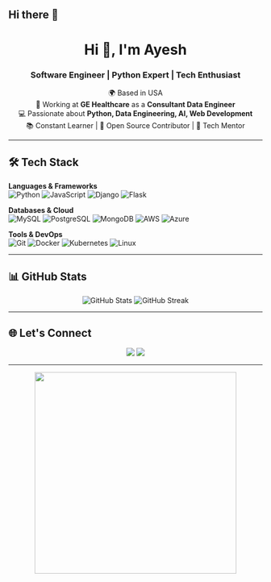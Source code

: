 ## Hi there 👋

<!--
**ayeshpyth/ayeshpyth** is a ✨ _special_ ✨ repository because its `README.md` (this file) appears on your GitHub profile.

Here are some ideas to get you started:

- 🔭 I’m currently working on ...
- 🌱 I’m currently learning ...
- 👯 I’m looking to collaborate on ...
- 🤔 I’m looking for help with ...
- 💬 Ask me about ...
- 📫 How to reach me: ...
- 😄 Pronouns: ...
- ⚡ Fun fact: ...
-->

<!-- Profile Header -->
<h1 align="center">Hi 👋, I'm Ayesh</h1>
<h3 align="center">Software Engineer | Python Expert | Tech Enthusiast</h3>

<!-- About Me -->
<p align="center">
🌍 Based in USA <br>
💼 Working at <b>GE Healthcare</b> as a <b>Consultant Data Engineer</b><br>
💻 Passionate about <b>Python, Data Engineering, AI, Web Development</b><br>
📚 Constant Learner | 🚀 Open Source Contributor | 🎯 Tech Mentor
</p>

---

<!-- Tech Stack -->
## 🛠️ Tech Stack

**Languages & Frameworks**  
![Python](https://img.shields.io/badge/Python-3776AB?style=for-the-badge&logo=python&logoColor=white)
![JavaScript](https://img.shields.io/badge/JavaScript-323330?style=for-the-badge&logo=javascript&logoColor=F7DF1E)
![Django](https://img.shields.io/badge/Django-092E20?style=for-the-badge&logo=django&logoColor=white)
![Flask](https://img.shields.io/badge/Flask-000000?style=for-the-badge&logo=flask&logoColor=white)

**Databases & Cloud**  
![MySQL](https://img.shields.io/badge/MySQL-005C84?style=for-the-badge&logo=mysql&logoColor=white)
![PostgreSQL](https://img.shields.io/badge/PostgreSQL-316192?style=for-the-badge&logo=postgresql&logoColor=white)
![MongoDB](https://img.shields.io/badge/MongoDB-4EA94B?style=for-the-badge&logo=mongodb&logoColor=white)
![AWS](https://img.shields.io/badge/AWS-232F3E?style=for-the-badge&logo=amazon-aws&logoColor=white)
![Azure](https://img.shields.io/badge/Azure-0078D4?style=for-the-badge&logo=microsoft-azure&logoColor=white)

**Tools & DevOps**  
![Git](https://img.shields.io/badge/Git-F05033?style=for-the-badge&logo=git&logoColor=white)
![Docker](https://img.shields.io/badge/Docker-2496ED?style=for-the-badge&logo=docker&logoColor=white)
![Kubernetes](https://img.shields.io/badge/Kubernetes-326CE5?style=for-the-badge&logo=kubernetes&logoColor=white)
![Linux](https://img.shields.io/badge/Linux-FCC624?style=for-the-badge&logo=linux&logoColor=black)

---

<!-- GitHub Stats -->
## 📊 GitHub Stats

<p align="center">
<img src="https://github-readme-stats.vercel.app/api?username=ayeshpyth&show_icons=true&theme=tokyonight" alt="GitHub Stats" />
<img src="https://github-readme-streak-stats.herokuapp.com/?user=ayeshpyth&theme=tokyonight" alt="GitHub Streak" />
</p>

---

<!-- Connect Section -->
## 🌐 Let's Connect

<p align="center">
<a href="https://www.linkedin.com/in/ayeshpyth/"><img src="https://img.shields.io/badge/LinkedIn-0A66C2?style=for-the-badge&logo=linkedin&logoColor=white"></a>
<a href="mailto:ayeshpyth@gmail.com"><img src="https://img.shields.io/badge/Gmail-D14836?style=for-the-badge&logo=gmail&logoColor=white"></a>
</p>

---

<!-- Fun GIF / Animation -->
<p align="center">
<img src="https://media0.giphy.com/media/v1.Y2lkPTc5MGI3NjExM3lmc3dremhpMnJndmN3YmdkczZhYmZmbXZxZzM3N3RodzE1eWkxeSZlcD12MV9pbnRlcm5hbF9naWZfYnlfaWQmY3Q9Zw/Rpl1sod1vCXK0L2SUN/giphy.gif" width="400" />
</p>

